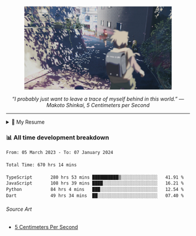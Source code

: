 <p align="center"><img src="asset/header.jpg" width="80%"/></p>
<p align="center"><i>“I probably just want to leave a trace of myself behind in this world.” ― Makoto Shinkai, 5 Centimeters per Second</i></p>

---

<details>
  <summary>📃 My Resume</summary>

### Education

- 📖 **Computer Science**\
📆 10/2021 - present\
📍 **Thang Long University** - Hoang Mai, Hanoi, Vietnam

### Experience

<img align="right" src="https://img.shields.io/badge/Figma-F24E1E?style=flat&logo=figma&logoColor=white"/>
<img align="right" src="https://img.shields.io/badge/node.js-6DA55F?style=flat&logo=node.js&logoColor=white"/>
<img align="right" src="https://img.shields.io/badge/Next.js-black?style=flat&logo=next.js&logoColor=white"/>
<img align="right" src="https://img.shields.io/badge/TypeScript-007ACC?style=flat&logo=typescript&logoColor=white"/>


- 👨‍💻 **Frontend Web Intern**\
📆 07/2023 - present\
📍 **MQ ICT Solutions** - Hoang Mai, Hanoi, Vietnam
</details>

### 📊 All time development breakdown

<!--START_SECTION:waka-->

```txt
From: 05 March 2023 - To: 07 January 2024

Total Time: 670 hrs 14 mins

TypeScript       280 hrs 53 mins ██████████▒░░░░░░░░░░░░░░   41.91 %
JavaScript       108 hrs 39 mins ████░░░░░░░░░░░░░░░░░░░░░   16.21 %
Python           84 hrs 4 mins   ███░░░░░░░░░░░░░░░░░░░░░░   12.54 %
Dart             49 hrs 34 mins  ██░░░░░░░░░░░░░░░░░░░░░░░   07.40 %
```

<!--END_SECTION:waka-->

###### Source Art

-  [5 Centimeters Per Second](https://wallhaven.cc/w/nrowq1)

